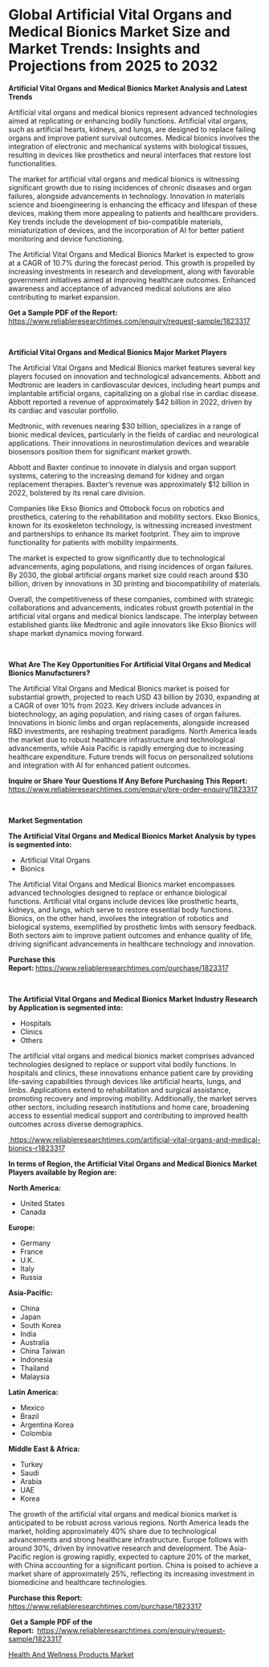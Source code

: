 <p><h1>Global Artificial Vital Organs and Medical Bionics Market Size and Market Trends: Insights and Projections from 2025 to 2032</h1></p><p><strong>Artificial Vital Organs and Medical Bionics Market Analysis and Latest Trends</strong></p>
<p><p>Artificial vital organs and medical bionics represent advanced technologies aimed at replicating or enhancing bodily functions. Artificial vital organs, such as artificial hearts, kidneys, and lungs, are designed to replace failing organs and improve patient survival outcomes. Medical bionics involves the integration of electronic and mechanical systems with biological tissues, resulting in devices like prosthetics and neural interfaces that restore lost functionalities.</p><p>The market for artificial vital organs and medical bionics is witnessing significant growth due to rising incidences of chronic diseases and organ failures, alongside advancements in technology. Innovation in materials science and bioengineering is enhancing the efficacy and lifespan of these devices, making them more appealing to patients and healthcare providers. Key trends include the development of bio-compatible materials, miniaturization of devices, and the incorporation of AI for better patient monitoring and device functioning. </p><p>The Artificial Vital Organs and Medical Bionics Market is expected to grow at a CAGR of 10.7% during the forecast period. This growth is propelled by increasing investments in research and development, along with favorable government initiatives aimed at improving healthcare outcomes. Enhanced awareness and acceptance of advanced medical solutions are also contributing to market expansion.</p></p>
<p><strong>Get a Sample PDF of the Report:&nbsp;</strong> <a href="https://www.reliableresearchtimes.com/enquiry/request-sample/1823317?utm_campaign=2956&utm_medium=2&utm_source=Github&utm_content=ia&utm_term=08032025&utm_id=artificial-vital-organs-and-medical-bionics">https://www.reliableresearchtimes.com/enquiry/request-sample/1823317</a></p>
<p>&nbsp;</p>
<p><strong>Artificial Vital Organs and Medical Bionics Major Market Players</strong></p>
<p><p>The Artificial Vital Organs and Medical Bionics market features several key players focused on innovation and technological advancements. Abbott and Medtronic are leaders in cardiovascular devices, including heart pumps and implantable artificial organs, capitalizing on a global rise in cardiac disease. Abbott reported a revenue of approximately $42 billion in 2022, driven by its cardiac and vascular portfolio.</p><p>Medtronic, with revenues nearing $30 billion, specializes in a range of bionic medical devices, particularly in the fields of cardiac and neurological applications. Their innovations in neurostimulation devices and wearable biosensors position them for significant market growth.</p><p>Abbott and Baxter continue to innovate in dialysis and organ support systems, catering to the increasing demand for kidney and organ replacement therapies. Baxter’s revenue was approximately $12 billion in 2022, bolstered by its renal care division.</p><p>Companies like Ekso Bionics and Ottobock focus on robotics and prosthetics, catering to the rehabilitation and mobility sectors. Ekso Bionics, known for its exoskeleton technology, is witnessing increased investment and partnerships to enhance its market footprint. They aim to improve functionality for patients with mobility impairments.</p><p>The market is expected to grow significantly due to technological advancements, aging populations, and rising incidences of organ failures. By 2030, the global artificial organs market size could reach around $30 billion, driven by innovations in 3D printing and biocompatibility of materials.</p><p>Overall, the competitiveness of these companies, combined with strategic collaborations and advancements, indicates robust growth potential in the artificial vital organs and medical bionics landscape. The interplay between established giants like Medtronic and agile innovators like Ekso Bionics will shape market dynamics moving forward.</p></p>
<p>&nbsp;</p>
<p><strong>What Are The Key Opportunities For Artificial Vital Organs and Medical Bionics Manufacturers?</strong></p>
<p><p>The Artificial Vital Organs and Medical Bionics market is poised for substantial growth, projected to reach USD 43 billion by 2030, expanding at a CAGR of over 10% from 2023. Key drivers include advances in biotechnology, an aging population, and rising cases of organ failures. Innovations in bionic limbs and organ replacements, alongside increased R&D investments, are reshaping treatment paradigms. North America leads the market due to robust healthcare infrastructure and technological advancements, while Asia Pacific is rapidly emerging due to increasing healthcare expenditure. Future trends will focus on personalized solutions and integration with AI for enhanced patient outcomes.</p></p>
<p><strong>Inquire or Share Your Questions If Any Before Purchasing This Report:</strong> <a href="https://www.reliableresearchtimes.com/enquiry/pre-order-enquiry/1823317?utm_campaign=2956&utm_medium=2&utm_source=Github&utm_content=ia&utm_term=08032025&utm_id=artificial-vital-organs-and-medical-bionics">https://www.reliableresearchtimes.com/enquiry/pre-order-enquiry/1823317</a></p>
<p>&nbsp;</p>
<p><strong>Market Segmentation</strong></p>
<p><strong>The Artificial Vital Organs and Medical Bionics Market Analysis by types is segmented into:</strong></p>
<p><ul><li>Artificial Vital Organs</li><li>Bionics</li></ul></p>
<p><p>The Artificial Vital Organs and Medical Bionics market encompasses advanced technologies designed to replace or enhance biological functions. Artificial vital organs include devices like prosthetic hearts, kidneys, and lungs, which serve to restore essential body functions. Bionics, on the other hand, involves the integration of robotics and biological systems, exemplified by prosthetic limbs with sensory feedback. Both sectors aim to improve patient outcomes and enhance quality of life, driving significant advancements in healthcare technology and innovation.</p></p>
<p><strong>Purchase this Report:&nbsp;</strong><a href="https://www.reliableresearchtimes.com/purchase/1823317?utm_campaign=2956&utm_medium=2&utm_source=Github&utm_content=ia&utm_term=08032025&utm_id=artificial-vital-organs-and-medical-bionics">https://www.reliableresearchtimes.com/purchase/1823317</a></p>
<p>&nbsp;</p>
<p><strong>The Artificial Vital Organs and Medical Bionics Market Industry Research by Application is segmented into:</strong></p>
<p><ul><li>Hospitals</li><li>Clinics</li><li>Others</li></ul></p>
<p><p>The artificial vital organs and medical bionics market comprises advanced technologies designed to replace or support vital bodily functions. In hospitals and clinics, these innovations enhance patient care by providing life-saving capabilities through devices like artificial hearts, lungs, and limbs. Applications extend to rehabilitation and surgical assistance, promoting recovery and improving mobility. Additionally, the market serves other sectors, including research institutions and home care, broadening access to essential medical support and contributing to improved health outcomes across diverse demographics.</p></p>
<p><a href="https://www.reliableresearchtimes.com/artificial-vital-organs-and-medical-bionics-r1823317?utm_campaign=2956&utm_medium=2&utm_source=Github&utm_content=ia&utm_term=08032025&utm_id=artificial-vital-organs-and-medical-bionics">&nbsp;https://www.reliableresearchtimes.com/artificial-vital-organs-and-medical-bionics-r1823317</a></p>
<p><strong>In terms of Region, the Artificial Vital Organs and Medical Bionics Market Players available by Region are:</strong></p>
<p>
    <p> <strong> North America: </strong>
        <ul>
            <li>United States</li>
            <li>Canada</li>
        </ul>
        </p> 
    <p> <strong> Europe: </strong>
        <ul>
            <li>Germany</li>
            <li>France</li>
            <li>U.K.</li>
            <li>Italy</li>
            <li>Russia</li>
        </ul>
        </p> 
    <p> <strong> Asia-Pacific: </strong>
        <ul>
            <li>China</li>
            <li>Japan</li>
            <li>South Korea</li>
            <li>India</li>
            <li>Australia</li>
            <li>China Taiwan</li>
            <li>Indonesia</li>
            <li>Thailand</li>
            <li>Malaysia</li>
        </ul>
        </p> 
    <p> <strong> Latin America: </strong>
        <ul>
            <li>Mexico</li>
            <li>Brazil</li>
            <li>Argentina Korea</li>
            <li>Colombia</li>
        </ul>
        </p> 
    <p> <strong> Middle East & Africa: </strong>
        <ul>
            <li>Turkey</li>
            <li>Saudi</li>
            <li>Arabia</li>
            <li>UAE</li>
            <li>Korea</li>
        </ul>
    </p>
    </p>
<p><p>The growth of the artificial vital organs and medical bionics market is anticipated to be robust across various regions. North America leads the market, holding approximately 40% share due to technological advancements and strong healthcare infrastructure. Europe follows with around 30%, driven by innovative research and development. The Asia-Pacific region is growing rapidly, expected to capture 20% of the market, with China accounting for a significant portion. China is poised to achieve a market share of approximately 25%, reflecting its increasing investment in biomedicine and healthcare technologies.</p></p>
<p><strong>Purchase this Report: </strong><a href="https://www.reliableresearchtimes.com/purchase/1823317?utm_campaign=2956&utm_medium=2&utm_source=Github&utm_content=ia&utm_term=08032025&utm_id=artificial-vital-organs-and-medical-bionics">https://www.reliableresearchtimes.com/purchase/1823317</a></p>
<p>&nbsp;<strong>Get a Sample PDF of the Report:&nbsp;&nbsp;</strong><a href="https://www.reliableresearchtimes.com/enquiry/request-sample/1823317?utm_campaign=2956&utm_medium=2&utm_source=Github&utm_content=ia&utm_term=08032025&utm_id=artificial-vital-organs-and-medical-bionics">https://www.reliableresearchtimes.com/enquiry/request-sample/1823317</a></p>
<p><strong></strong></p>
<p><p><a href="https://github.com/leyesamilej/Market-Research-Report-List-1/blob/main/health-and-wellness-products-market.md?utm_campaign=2956&utm_medium=2&utm_source=Github&utm_content=ia&utm_term=08032025&utm_id=artificial-vital-organs-and-medical-bionics">Health And Wellness Products Market</a></p></p>